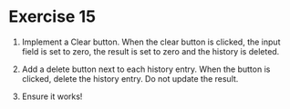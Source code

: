 # Exercise 15

1. Implement a Clear button. When the clear button is clicked, the input field is set to zero, the result is set to zero and the history is deleted.

2. Add a delete button next to each history entry. When the button is clicked, delete the history entry. Do not update the result.

3. Ensure it works!